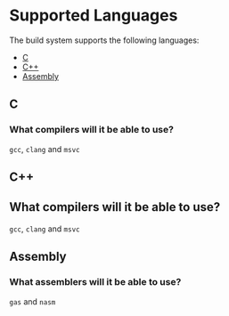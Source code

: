 # Supported Languages

The build system supports the following languages:
- [C](#c)
- [C++](#c-1)
- [Assembly](#assembly)

## C
### What compilers will it be able to use?
`gcc`, `clang` and `msvc`

## C++
## What compilers will it be able to use?
`gcc`, `clang` and `msvc`


## Assembly
### What assemblers will it be able to use?
`gas` and `nasm`
